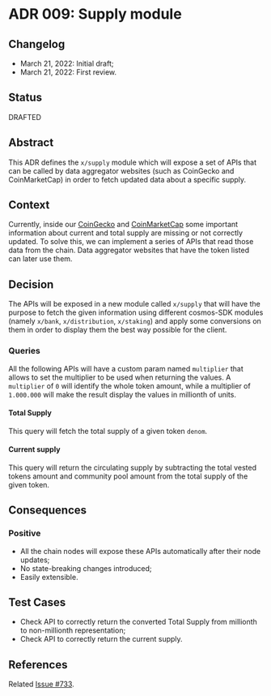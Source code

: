 # ADR 009: Supply module

## Changelog

- March 21, 2022: Initial draft;
- March 21, 2022: First review.

## Status

DRAFTED

## Abstract

This ADR defines the `x/supply` module which will expose a set of APIs that can be called by data aggregator websites (such as CoinGecko and CoinMarketCap) in order to fetch updated data about a specific supply.

## Context

Currently, inside our [CoinGecko](https://www.coingecko.com/en/coins/desmos) and [CoinMarketCap](https://coinmarketcap.com/currencies/desmos/) some important information about current and total supply are missing or not correctly updated. To solve this, we can implement a series of APIs that read those data from the chain. Data aggregator websites that have the token listed can later use them.

## Decision

The APIs will be exposed in a new module called `x/supply` that will have the purpose to fetch the given information using different cosmos-SDK modules (namely `x/bank`, `x/distribution`, `x/staking`) and apply some conversions on them in order to display them the best way possible for the client.

### Queries

All the following APIs will have a custom param named `multiplier` that allows to set the multiplier to be used when returning the values. A `multiplier` of `0` will identify the whole token amount, while a multiplier of `1.000.000` will make the result display the values in millionth of units.

#### Total Supply

This query will fetch the total supply of a given token `denom`.

#### Current supply

This query will return the circulating supply by subtracting the total vested tokens amount and community pool amount from the total supply of the given token.

## Consequences

### Positive
- All the chain nodes will expose these APIs automatically after their node updates;
- No state-breaking changes introduced;
- Easily extensible.

## Test Cases

- Check API to correctly return the converted Total Supply from millionth to non-millionth representation;
- Check API to correctly return the current supply.

## References

Related [Issue #733](https://github.com/desmos-labs/desmos/issues/773).